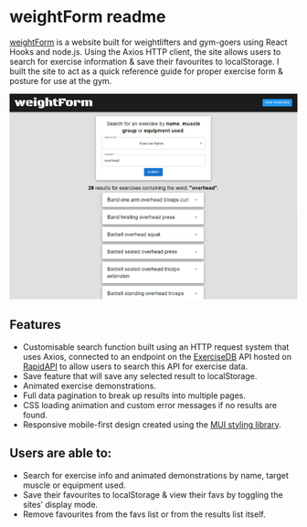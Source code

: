 # weightForm readme
[weightForm](https://weightform.netlify.app/) is a website built for weightlifters and gym-goers using React Hooks and node.js. Using the Axios HTTP client, the site allows users to search for exercise information & save their favourites to localStorage. I built the site to act as a quick reference guide for proper exercise form & posture for use at the gym.

![Site image]( https://raw.githubusercontent.com/Nootuff/Nootuff.github.io/master/imgs/weightForm-imgs/weightForm-img-1.png)

## Features
- Customisable search function built using an HTTP request system that uses Axios, connected to an endpoint on the [ExerciseDB](ExerciseDBhttps://rapidapi.com/justin-WFnsXH_t6/api/exercisedb) API hosted on [RapidAPI](https://rapidapi.com/) to allow users to search this API for exercise data.
- Save feature that will save any selected result to localStorage. 
- Animated exercise demonstrations.
- Full data pagination to break up results into multiple pages.
-  CSS loading animation and custom error messages if no results are found.
- Responsive mobile-first design created using the [MUI styling library](https://mui.com/).

## Users are able to:
- Search for exercise info and animated demonstrations by name, target muscle or equipment used.
- Save their favourites to localStorage & view their favs by toggling the sites’ display mode.
- Remove favourites from the favs list or from the results list itself.
